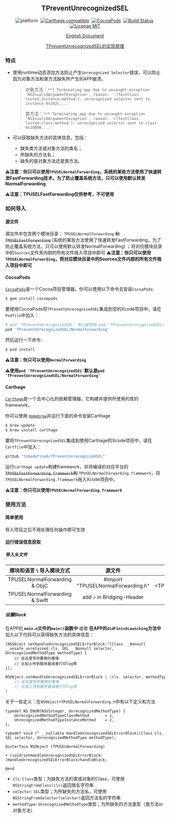 <div align="center">

TPreventUnrecognizedSEL
------

</div>

<div align="center">

![platform](https://img.shields.io/badge/Platform-iOS%20%7C%20tvOS%20%7C%20macOS%20%7C%20watchOS-brightgreen.svg)&nbsp;
[![Carthage compatible](https://img.shields.io/badge/Carthage-compatible-4BC51D.svg?style=flat)](https://github.com/Carthage/Carthage)&nbsp;
[![CocoaPods](https://img.shields.io/badge/Cocoapods-compatible-brightgreen.svg?style=flat)](http://cocoapods.org/)&nbsp;
[![Build Status](https://travis-ci.org/tobedefined/TPreventUnrecognizedSEL.svg?branch=master)](https://travis-ci.org/tobedefined/TPreventUnrecognizedSEL)&nbsp;
[![License MIT](https://img.shields.io/badge/license-MIT-green.svg?style=flat)](https://github.com/tobedefined/TPreventUnrecognizedSEL/blob/master/LICENSE)

</div>

<div align="center">

[English Document](README.md)

[TPreventUnrecognizedSEL的实现原理](http://tbd.ink/2017/11/26/iOS/170112601.TPreventUnrecognizedSEL%E5%AE%9E%E7%8E%B0%E6%80%9D%E8%B7%AF%E4%BB%A5%E5%8F%8A%E5%8E%9F%E7%90%86/index/)

</div>

### 特点

- 使用runtime动态添加方法防止产生`Unrecognized Selector`错误，可以防止因为对象方法和类方法缺失所产生的APP崩溃。
    > 对象方法：`*** Terminating app due to uncaught exception 'NSInvalidArgumentException', reason: '-[TestClass losted:instance:method:]: unrecognized selector sent to instance 0x102c....'`
    > 
    > 类方法：`*** Terminating app due to uncaught exception 'NSInvalidArgumentException', reason: '+[TestClass losted:class:method:]: unrecognized selector sent to class 0x10000....'`

- 可以获取缺失方法的具体信息，包括：
    - 缺失类方法或对象方法的类名；
    - 所缺失的方法名；
    - 缺失的是对象方法还是类方法。

**⚠️注意：你只可以使用`TPUSELNormalForwarding`，系统的某些方法使用了快速转发FastForwarding技术，为了防止覆盖系统方法，只可以使用默认转发NormalForwarding**

**⚠️注意：TPUSELFastForwarding仅供参考，不可使用**

### 如何导入

#### 源文件

源文件中包含两个模块目录： `TPUSELNormalForwarding` ~~和 `TPUSELFastForwarding`~~ (系统的某些方法使用了快速转发FastForwarding，为了防止覆盖系统方法，只可以使用默认转发NormalForwarding) ；将对应模块目录中的`Sources`文件夹内部的所有文件拖入项目中即可
**⚠️注意：你只可以使用`TPUSELNormalForwarding`，将对应模块目录中的Sources文件内部的所有文件拖入项目中即可**

#### CocoaPods

[`CocoaPods`](https://cocoapods.org/)是一个Cocoa项目管理器。你可以使用以下命令去安装`CocoaPods`:

```bash
$ gem install cocoapods
```

要使用CocoaPods将`TPreventUnrecognizedSEL`集成到您的Xcode项目中，请在`Podfile`中加入：

```ruby
# pod 'TPreventUnrecognizedSEL' 默认是使用 pod 'TPreventUnrecognizedSEL/NormalForwarding'
pod 'TPreventUnrecognizedSEL/NormalForwarding'
```

然后运行一下命令:

```bash
$ pod install
```

**⚠️注意：你只可以使用`NormalForwarding`** 

**⚠️使用`pod 'TPreventUnrecognizedSEL'`默认是`pod 'TPreventUnrecognizedSEL/NormalForwarding'`**

#### Carthage


[`Carthage`](https://github.com/Carthage/Carthage)是一个去中心化的依赖管理器，它构建并提供所使用的库的framework。

你可以使用 [`Homebrew`](https://brew.sh/)并运行下面的命令安装Carthage

```bash
$ brew update
$ brew install carthage
```

要将`TPreventUnrecognizedSEL`集成到使用Carthage的Xcode项目中，请在`Cartfile`中加入：

```ruby
github "tobedefined/TPreventUnrecognizedSEL"
```

运行`carthage update`构建framework，并将编译的对应平台的 ~~`TPUSELFastForwarding.framework`和~~ `TPUSELNormalForwarding.framework`，将`TPUSELNormalForwarding.framework`拖入Xcode项目中。

**⚠️注意：你只可以使用`TPUSELNormalForwarding.framework`**

### 使用方法

#### 简单使用

导入项目之后不用处理任何操作即可生效

#### 运行错误信息获取

##### 导入头文件

|   模块和语言 \ 导入模块方式        |               源文件               |                            CocoaPods                             |                            Carthage                             |
| :----------------------------: | :--------------------------------: | :--------------------------------------------------------------: | :-------------------------------------------------------------: |
| TPUSELNormalForwarding & ObjC  | #import "TPUSELNormalForwarding.h" | #import &lt;TPreventUnrecognizedSEL/TPUSELNormalForwarding.h&gt; | #import &lt;TPUSELNormalForwarding/TPUSELNormalForwarding.h&gt; |
| TPUSELNormalForwarding & Swift |     add ⤴ in Bridging-Header      |                  import TPreventUnrecognizedSEL                  |                  import TPUSELNormalForwarding                  |

##### 设置Block

在APP的 **`main.m`文件的`main()`函数中** 或者 **在APP的`didFinishLaunching`方法中** 加入以下代码可以获得缺失方法的具体信息：

```objc
[NSObject setHandleUnrecognizedSELErrorBlock:^(Class  _Nonnull __unsafe_unretained cls, SEL  _Nonnull selector, UnrecognizedMethodType methodType) {
    // 在这里写你要做的事情
    // 比如上传到服务器或者打印log等
}];
```

```swift
NSObject.setHandleUnrecognizedSELErrorBlock { (cls, selector, methodType) in
    // 在这里写你要做的事情
    // 比如上传到服务器或者打印log等
}
```

关于一些定义：在`NSObject+TPUSELNormalForwarding.h`中有以下定义和方法

```objc
typedef NS_ENUM(NSUInteger, UnrecognizedMethodType) {
    UnrecognizedMethodTypeClassMethod       = 1,
    UnrecognizedMethodTypeInstanceMethod    = 2,
};

typedef void (^ __nullable HandleUnrecognizedSELErrorBlock)(Class cls, SEL selector, UnrecognizedMethodType methodType);

@interface NSObject (TPUSELNormalForwarding)

+ (void)setHandleUnrecognizedSELErrorBlock:(HandleUnrecognizedSELErrorBlock)handleBlock;

@end
```

- `cls`: `Class`类型；为缺失方法的类或对象的Class，可使用`NSStringFromClass(cls)`返回类名字符串
- `selector`: `SEL`类型；为所缺失的方法名，可使用`NSStringFromSelector(selector)`返回方法名的字符串
- `methodType`: `UnrecognizedMethodType`类型；为所缺失的方法类型（类方法or对象方法）


